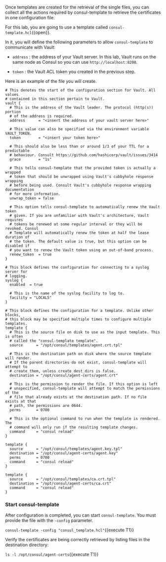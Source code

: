 Once templates are created for the retrieval of the single
files, you can collect all the actions required by consul-template
to retrieve the certificates in one configuration file.

For this lab, you are going to use a template called `consul-template.hcl`{{open}}.

In it, you will define the following parameters to allow
`consul-template` to communicate with Vault:

* `address` : the address of your Vault server. In this lab, Vault runs on the same node as Consul so you can use `http://localhost:8200`.

* `token`  : the Vault ACL token you created in the previous step.

Here is an example of the file you will create.

```
# This denotes the start of the configuration section for Vault. All values
# contained in this section pertain to Vault.
vault {
  # This is the address of the Vault leader. The protocol (http(s)) portion
  # of the address is required.
  address      = "<insert the address of your vault server here>"

  # This value can also be specified via the environment variable VAULT_TOKEN.
  token        = "<insert your token here>"

  # This should also be less than or around 1/3 of your TTL for a predictable
  # behaviour. Consult https://github.com/hashicorp/vault/issues/3414
  grace        = "1s"

  # This tells consul-template that the provided token is actually a wrapped
  # token that should be unwrapped using Vault's cubbyhole response wrapping
  # before being used. Consult Vault's cubbyhole response wrapping documentation
  # for more information.
  unwrap_token = false

  # This option tells consul-template to automatically renew the Vault token
  # given. If you are unfamiliar with Vault's architecture, Vault requires
  # tokens be renewed at some regular interval or they will be revoked. Consul
  # Template will automatically renew the token at half the lease duration of
  # the token. The default value is true, but this option can be disabled if
  # you want to renew the Vault token using an out-of-band process.
  renew_token  = true
}

# This block defines the configuration for connecting to a syslog server for
# logging.
syslog {
  enabled  = true

  # This is the name of the syslog facility to log to.
  facility = "LOCAL5"
}

# This block defines the configuration for a template. Unlike other blocks,
# this block may be specified multiple times to configure multiple templates.
template {
  # This is the source file on disk to use as the input template. This is often
  # called the "consul-template template".
  source      = "/opt/consul/templates/agent.crt.tpl"

  # This is the destination path on disk where the source template will render.
  # If the parent directories do not exist, consul-template will attempt to
  # create them, unless create_dest_dirs is false.
  destination = "/opt/consul/agent-certs/agent.crt"

  # This is the permission to render the file. If this option is left
  # unspecified, consul-template will attempt to match the permissions of the
  # file that already exists at the destination path. If no file exists at that
  # path, the permissions are 0644.
  perms       = 0700

  # This is the optional command to run when the template is rendered. The
  # command will only run if the resulting template changes.
  command     = "consul reload"
}

template {
  source      = "/opt/consul/templates/agent.key.tpl"
  destination = "/opt/consul/agent-certs/agent.key"
  perms       = 0700
  command     = "consul reload"
}

template {
  source      = "/opt/consul/templates/ca.crt.tpl"
  destination = "/opt/consul/agent-certs/ca.crt"
  command     = "consul reload"
}
```

### Start consul-template

After configuration is completed, you can start `consul-template`.
You must provide the file with the `-config` parameter.

`consul-template -config "consul_template.hcl"`{{execute T1}}

Verify the certificates are being correctly retrieved
by listing files in the destination directory:

`ls -l /opt/consul/agent-certs`{{execute T1}}


